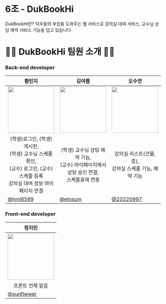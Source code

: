 # 6조 - DukBookHi

DukBookHi란?
덕우들의 부킹을 도와주는 웹 서비스로 강의실 대여 서비스, 교수님 상담 예약 서비스 기능을 담고 있습니다.




# 🙌🏻 DukBookHi 팀원 소개 🙌🏻

### Back-end developer

| <center> 황민지  </center> | <center>김여름 </center> | <center>오수연</center> | 
| --- | --- | --- |
| <center> <img width="150px" src="https://avatars.githubusercontent.com/u/139426988?v=4" /></center> | <center><img width="150px" src="https://avatars.githubusercontent.com/u/144820152?v=4" /></center> | <center><img width="150px" src="https://avatars.githubusercontent.com/u/146856128?v=4" /></center> |
| <center> (학생)로그인, (학생) 게시판, <br>(학생) 교수님 스케줄 확인, <br>(교수) 로그인, (교수) 스케줄 등록<br>강의실 대여 정보 마이페이지 연결 </center> | <center> (학생) 교수님 상담 예약 기능, <br>(교수) 마이페이지에서 상담 승인 연결, <br>스케줄표에 연동 </center> | <center> 강의실 리스트(건물, 층),<br>강의실 스케줄 기능, 예약 기능 </center> |
| [@hmj6589](https://github.com/hmj6589)  | [@etnsum](https://github.com/etnsum) |  [@20220997](https://github.com/20220997) |



### Front-end developer

| <center>정지민 </center> |
| --- |
| <center> <img width="150px" src="https://avatars.githubusercontent.com/u/141540563?v=4" /></center> | 
| <center>프론트 전체 맡음 </center> |
| [@sunflwwer](https://github.com/sunflwwer)  |
